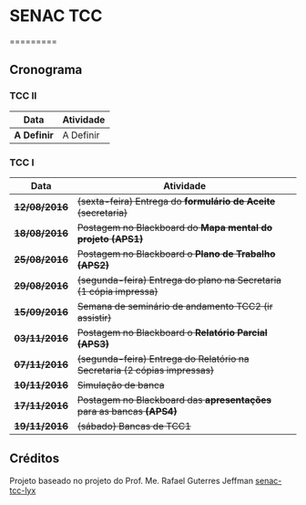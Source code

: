 # SENAC TCC
=========

## Cronograma

### TCC II 
|Data | Atividade|
|-----|-----|
| **A Definir** | A Definir |

### TCC I 
|Data | Atividade|
|-----|-----|
| **~~12/08/2016~~** | ~~(sexta-feira) Entrega do **formulário de Aceite** (secretaria)~~ |
| **~~18/08/2016~~** | ~~Postagem no Blackboard do **Mapa mental do projeto** **(APS1)**~~ |
| **~~25/08/2016~~** | ~~Postagem no Blackboard o **Plano de Trabalho** **(APS2)**~~ |
| **~~29/08/2016~~** | ~~(segunda-feira) Entrega do plano na Secretaria (1 cópia impressa)~~ |
| **~~15/09/2016~~** | ~~Semana de seminário de andamento TCC2 (ir assistir)~~ |
| **~~03/11/2016~~** | ~~Postagem no Blackboard o **Relatório Parcial** **(APS3)**~~  |
| **~~07/11/2016~~** | ~~(segunda-feira) Entrega do Relatório na Secretaria (2 cópias impressas)~~ |
| **~~10/11/2016~~** | ~~Simulação de banca~~ |
| **~~17/11/2016~~** | ~~Postagem no Blackboard das **apresentações** para as bancas **(APS4)**~~ |
| **~~19/11/2016~~** | ~~(sábado) Bancas de TCC1~~ |

## Créditos

Projeto baseado no projeto do Prof. Me. Rafael Guterres Jeffman [senac-tcc-lyx](https://github.com/rafasgj/senac-tcc-lyx)
